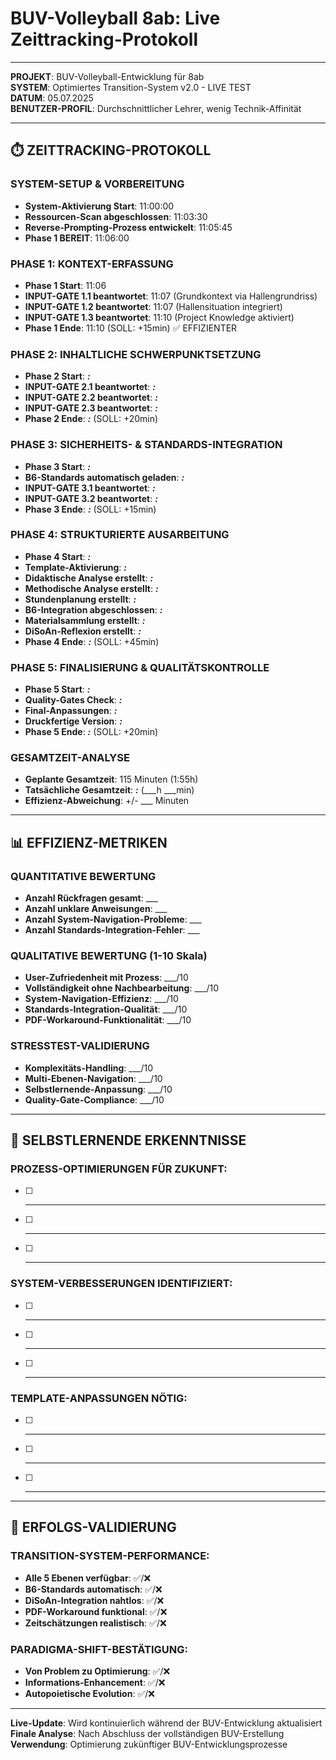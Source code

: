 # BUV-Volleyball 8ab: Live Zeittracking-Protokoll

---
**PROJEKT**: BUV-Volleyball-Entwicklung für 8ab  
**SYSTEM**: Optimiertes Transition-System v2.0 - LIVE TEST  
**DATUM**: 05.07.2025  
**BENUTZER-PROFIL**: Durchschnittlicher Lehrer, wenig Technik-Affinität  

---

## ⏱️ **ZEITTRACKING-PROTOKOLL**

### **SYSTEM-SETUP & VORBEREITUNG**
- **System-Aktivierung Start**: 11:00:00  
- **Ressourcen-Scan abgeschlossen**: 11:03:30  
- **Reverse-Prompting-Prozess entwickelt**: 11:05:45  
- **Phase 1 BEREIT**: 11:06:00  

### **PHASE 1: KONTEXT-ERFASSUNG**
- **Phase 1 Start**: 11:06  
- **INPUT-GATE 1.1 beantwortet**: 11:07 (Grundkontext via Hallengrundriss)  
- **INPUT-GATE 1.2 beantwortet**: 11:07 (Hallensituation integriert)  
- **INPUT-GATE 1.3 beantwortet**: 11:10 (Project Knowledge aktiviert)  
- **Phase 1 Ende**: 11:10 (SOLL: +15min) ✅ EFFIZIENTER

### **PHASE 2: INHALTLICHE SCHWERPUNKTSETZUNG**
- **Phase 2 Start**: ___:___  
- **INPUT-GATE 2.1 beantwortet**: ___:___  
- **INPUT-GATE 2.2 beantwortet**: ___:___  
- **INPUT-GATE 2.3 beantwortet**: ___:___  
- **Phase 2 Ende**: ___:___ (SOLL: +20min)

### **PHASE 3: SICHERHEITS- & STANDARDS-INTEGRATION**
- **Phase 3 Start**: ___:___  
- **B6-Standards automatisch geladen**: ___:___  
- **INPUT-GATE 3.1 beantwortet**: ___:___  
- **INPUT-GATE 3.2 beantwortet**: ___:___  
- **Phase 3 Ende**: ___:___ (SOLL: +15min)

### **PHASE 4: STRUKTURIERTE AUSARBEITUNG**
- **Phase 4 Start**: ___:___  
- **Template-Aktivierung**: ___:___  
- **Didaktische Analyse erstellt**: ___:___  
- **Methodische Analyse erstellt**: ___:___  
- **Stundenplanung erstellt**: ___:___  
- **B6-Integration abgeschlossen**: ___:___  
- **Materialsammlung erstellt**: ___:___  
- **DiSoAn-Reflexion erstellt**: ___:___  
- **Phase 4 Ende**: ___:___ (SOLL: +45min)

### **PHASE 5: FINALISIERUNG & QUALITÄTSKONTROLLE**
- **Phase 5 Start**: ___:___  
- **Quality-Gates Check**: ___:___  
- **Final-Anpassungen**: ___:___  
- **Druckfertige Version**: ___:___  
- **Phase 5 Ende**: ___:___ (SOLL: +20min)

### **GESAMTZEIT-ANALYSE**
- **Geplante Gesamtzeit**: 115 Minuten (1:55h)  
- **Tatsächliche Gesamtzeit**: ___:___ (___h ___min)  
- **Effizienz-Abweichung**: +/- ___ Minuten

---

## 📊 **EFFIZIENZ-METRIKEN**

### **QUANTITATIVE BEWERTUNG**
- **Anzahl Rückfragen gesamt**: ___  
- **Anzahl unklare Anweisungen**: ___  
- **Anzahl System-Navigation-Probleme**: ___  
- **Anzahl Standards-Integration-Fehler**: ___  

### **QUALITATIVE BEWERTUNG** (1-10 Skala)
- **User-Zufriedenheit mit Prozess**: ___/10  
- **Vollständigkeit ohne Nachbearbeitung**: ___/10  
- **System-Navigation-Effizienz**: ___/10  
- **Standards-Integration-Qualität**: ___/10  
- **PDF-Workaround-Funktionalität**: ___/10  

### **STRESSTEST-VALIDIERUNG**
- **Komplexitäts-Handling**: ___/10  
- **Multi-Ebenen-Navigation**: ___/10  
- **Selbstlernende-Anpassung**: ___/10  
- **Quality-Gate-Compliance**: ___/10  

---

## 🔄 **SELBSTLERNENDE ERKENNTNISSE**

### **PROZESS-OPTIMIERUNGEN FÜR ZUKUNFT:**
- [ ] ________________________
- [ ] ________________________  
- [ ] ________________________

### **SYSTEM-VERBESSERUNGEN IDENTIFIZIERT:**
- [ ] ________________________
- [ ] ________________________
- [ ] ________________________

### **TEMPLATE-ANPASSUNGEN NÖTIG:**
- [ ] ________________________
- [ ] ________________________
- [ ] ________________________

---

## 🎯 **ERFOLGS-VALIDIERUNG**

### **TRANSITION-SYSTEM-PERFORMANCE:**
- **Alle 5 Ebenen verfügbar**: ✅/❌  
- **B6-Standards automatisch**: ✅/❌  
- **DiSoAn-Integration nahtlos**: ✅/❌  
- **PDF-Workaround funktional**: ✅/❌  
- **Zeitschätzungen realistisch**: ✅/❌  

### **PARADIGMA-SHIFT-BESTÄTIGUNG:**
- **Von Problem zu Optimierung**: ✅/❌  
- **Informations-Enhancement**: ✅/❌  
- **Autopoietische Evolution**: ✅/❌  

---
**Live-Update**: Wird kontinuierlich während der BUV-Entwicklung aktualisiert  
**Finale Analyse**: Nach Abschluss der vollständigen BUV-Erstellung  
**Verwendung**: Optimierung zukünftiger BUV-Entwicklungsprozesse
